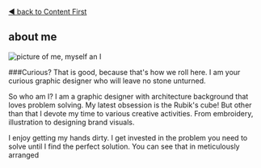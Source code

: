 [◀︎ back to Content First](../03-content-first.md)

## about me

![picture of me, myself an I](tereza.JPG)

###Curious? That is good, because that's how we roll here. I am your curious graphic designer who will leave no stone unturned.  

So who am I? I am a graphic designer with architecture background that loves problem solving. My latest obsession is the Rubik's cube! But other than that I devote my time to various creative activities. From embroidery, illustration to designing brand visuals.

I enjoy getting my hands dirty. I get invested in the problem you need to solve until I find the perfect solution. You can see that in meticulously arranged 